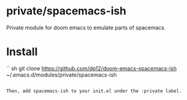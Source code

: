 # private/spacemacs-ish

Private module for doom emacs to emulate parts of spacemacs.

# Install

`` sh
git clone https://github.com/dp12/doom-emacs-spacemacs-ish ~/.emacs.d/modules/private/spacemacs-ish
```

Then, add spacemacs-ish to your init.el under the :private label.
